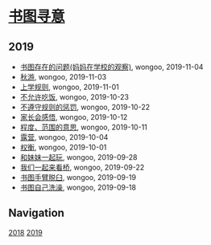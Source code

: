 # [书图寻意](http://shutuxunyi.sisopipo.com)

## 2019
* [书图存在的问题(妈妈在学校的观察)](/shutu/2019/20191104-problem-in-school), wongoo, 2019-11-04
* [秋游](/shutu/2019/20191103-autumn-travel), wongoo, 2019-11-03
* [上学规则](/shutu/2019/20191101-rules-in-school), wongoo, 2019-11-01
* [不允许吃饭](/shutu/2019/20191023-not-allow-to-eat), wongoo, 2019-10-23
* [不遵守规则的惩罚](/shutu/2019/20191022-punishment), wongoo, 2019-10-22
* [家长会感悟](/shutu/2019/20191012-inspiration-of-parents-meeting), wongoo, 2019-10-12
* [程度、范围的意思](/shutu/2019/20191011-level-and-scope), wongoo, 2019-10-11
* [露营](/shutu/2019/20191004-camping), wongoo, 2019-10-04
* [权衡](/shutu/2019/20191001-judge), wongoo, 2019-10-01
* [和妹妹一起玩](/shutu/2019/20190928-play-with-sister), wongoo, 2019-09-28
* [我们一起来看桥](/shutu/2019/20190922-bridge), wongoo, 2019-09-22
* [书图手臂脱臼](/shutu/2019/20190919-arm-broken), wongoo, 2019-09-19
* [书图自己洗澡](/shutu/2019/20190918-wash-self), wongoo, 2019-09-18

## Navigation
[2018](/shutu/2018/)
[2019](/shutu/2019/)
